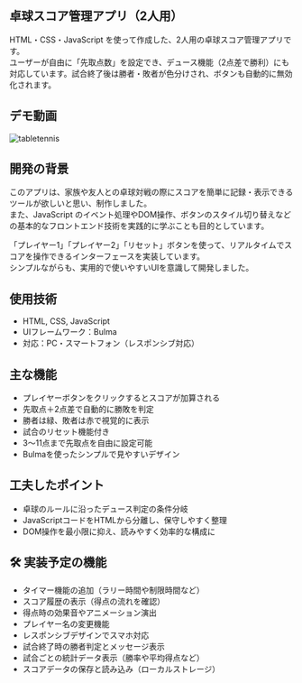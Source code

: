 ## 卓球スコア管理アプリ（2人用）

HTML・CSS・JavaScript を使って作成した、2人用の卓球スコア管理アプリです。  
ユーザーが自由に「先取点数」を設定でき、デュース機能（2点差で勝利）にも対応しています。試合終了後は勝者・敗者が色分けされ、ボタンも自動的に無効化されます。

## デモ動画
![tabletennis](https://github.com/user-attachments/assets/0757e092-36ee-486d-a0f9-4f2a57beea8e)

##  開発の背景

このアプリは、家族や友人との卓球対戦の際にスコアを簡単に記録・表示できるツールが欲しいと思い、制作しました。  
また、JavaScript のイベント処理やDOM操作、ボタンのスタイル切り替えなどの基本的なフロントエンド技術を実践的に学ぶことも目的としています。

「プレイヤー1」「プレイヤー2」「リセット」ボタンを使って、リアルタイムでスコアを操作できるインターフェースを実装しています。  
シンプルながらも、実用的で使いやすいUIを意識して開発しました。


## 使用技術

- HTML, CSS, JavaScript
- UIフレームワーク：Bulma
- 対応：PC・スマートフォン（レスポンシブ対応）

## 主な機能

- プレイヤーボタンをクリックするとスコアが加算される
- 先取点＋2点差で自動的に勝敗を判定
- 勝者は緑、敗者は赤で視覚的に表示
- 試合のリセット機能付き
- 3〜11点まで先取点を自由に設定可能
- Bulmaを使ったシンプルで見やすいデザイン

## 工夫したポイント

- 卓球のルールに沿ったデュース判定の条件分岐
- JavaScriptコードをHTMLから分離し、保守しやすく整理
- DOM操作を最小限に抑え、読みやすく効率的な構成に

## 🛠 実装予定の機能

-  タイマー機能の追加（ラリー時間や制限時間など）
-  スコア履歴の表示（得点の流れを確認）
-  得点時の効果音やアニメーション演出
-  プレイヤー名の変更機能
-  レスポンシブデザインでスマホ対応
-  試合終了時の勝者判定とメッセージ表示
-  試合ごとの統計データ表示（勝率や平均得点など）
-  スコアデータの保存と読み込み（ローカルストレージ）




